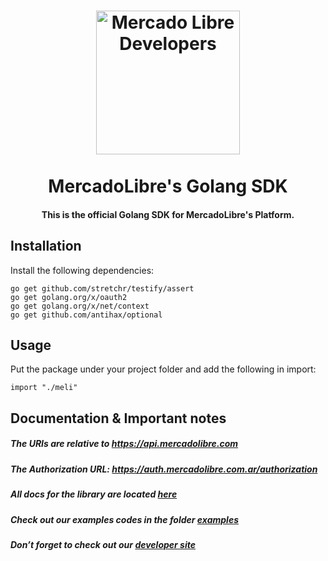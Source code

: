 <h1 align="center">
  <a href="https://developers.mercadolibre.com">
    <img src="https://user-images.githubusercontent.com/1153516/29861072-689ec57e-8d3e-11e7-8368-dd923543258f.jpg" alt="Mercado Libre Developers" width="230"></a>
  </a>
  <br><br>
  MercadoLibre's Golang SDK
  <br>
</h1>

<h4 align="center">This is the official Golang SDK for MercadoLibre's Platform.</h4>

## Installation

Install the following dependencies:

```shell
go get github.com/stretchr/testify/assert
go get golang.org/x/oauth2
go get golang.org/x/net/context
go get github.com/antihax/optional
```

## Usage
Put the package under your project folder and add the following in import:

```golang
import "./meli"
```

## Documentation & Important notes

##### The URIs are relative to https://api.mercadolibre.com

##### The Authorization URL: https://auth.mercadolibre.com.ar/authorization

#####  All docs for the library are located [here](https://github.com/mercadolibre/golang-sdk/tree/master/docs)

#####  Check out our examples codes in the folder [examples](https://github.com/mercadolibre/golang-sdk/tree/master/examples)

##### Don’t forget to check out our [developer site](https://developers.mercadolibre.com/)
